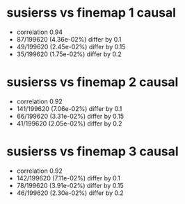 # susierss vs finemap  1 causal

- correlation 0.94
- 87/199620 (4.36e-02%) differ by 0.1
- 49/199620 (2.45e-02%) differ by 0.15
- 35/199620 (1.75e-02%) differ by 0.2


# susierss vs finemap  2 causal

- correlation 0.92
- 141/199620 (7.06e-02%) differ by 0.1
- 66/199620 (3.31e-02%) differ by 0.15
- 41/199620 (2.05e-02%) differ by 0.2


# susierss vs finemap  3 causal

- correlation 0.92
- 142/199620 (7.11e-02%) differ by 0.1
- 78/199620 (3.91e-02%) differ by 0.15
- 46/199620 (2.30e-02%) differ by 0.2


